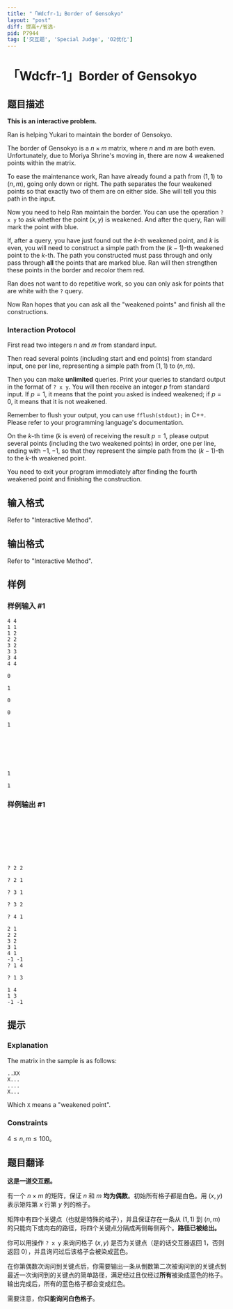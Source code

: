 ```yaml
---
title: "「Wdcfr-1」Border of Gensokyo"
layout: "post"
diff: 提高+/省选-
pid: P7944
tag: ['交互题', 'Special Judge', 'O2优化']
---
```

# 「Wdcfr-1」Border of Gensokyo
## 题目描述


**This is an interactive problem.**


Ran is helping Yukari to maintain the border of Gensokyo. 

The border of Gensokyo is a $n\times m$ matrix, where $n$ and $m$ are both even. Unfortunately, due to Moriya Shrine's moving in, there are now $4$ weakened points within the matrix.

To ease the maintenance work, Ran have already found a path from $(1,1)$ to $(n,m)$, going only down or right. The path separates the four weakened points so that exactly two of them are on either side. She will tell you this path in the input.

Now you need to help Ran maintain the border. You can use the operation `? x y` to ask whether the point $(x,y)$ is weakened. And after the query, Ran will mark the point with blue.

If, after a query, you have just found out the $k$-th weakened point, and $k$ is even, you will need to construct a simple path from the $(k-1)$-th weakened point to the $k$-th. The path you constructed must pass through and only pass through **all** the points that are marked blue.  Ran will then strengthen these points in the border and recolor them red.

Ran does not want to do repetitive work, so you can only ask for points that are white with the `?` query.

Now Ran hopes that you can ask all the "weakened points" and finish all the constructions.

### Interaction Protocol

First read two integers $n$ and $m$ from standard input.

Then read several points (including start and end points) from standard input, one per line, representing a simple path from $(1,1)$ to $(n,m)$.

Then you can make **unlimited** queries. Print your queries to standard output in the format of `? x y`. You will then receive an integer $p$ from standard input. If $p=1$, it means that the point you asked is indeed weakened; if $p=0$, it means that it is not weakened.

Remember to flush your output, you can use `fflush(stdout);` in C++. Please refer to your programming language's documentation.

On the $k$-th time ($k$ is even) of receiving the result $p=1$, please output several points (including the two weakened points) in order, one per line, ending with $-1,-1$, so that they represent the simple path from the $(k-1)$-th to the $k$-th weakened point.

You need to exit your program immediately after finding the fourth weakened point and finishing the construction.

## 输入格式

Refer to "Interactive Method".
## 输出格式

Refer to "Interactive Method".
## 样例

### 样例输入 #1
```
4 4
1 1
1 2
2 2
3 2
3 3
3 4
4 4

0

1

0

0

1







1

1

```
### 样例输出 #1
```








? 2 2

? 2 1

? 3 1

? 3 2

? 4 1

2 1
2 2
3 2
3 1
4 1
-1 -1
? 1 4

? 1 3

1 4
1 3
-1 -1

```
## 提示

### Explanation

The matrix in the sample is as follows:

```plain
..XX
X...
....
X...
```

Which `X` means a "weakened point".

### Constraints

$4\le n,m\le100$。
## 题目翻译

**这是一道交互题。**

有一个 $n\times m$ 的矩阵，保证 $n$ 和 $m$ **均为偶数**。初始所有格子都是白色。用 $(x,y)$ 表示矩阵第 $x$ 行第 $y$ 列的格子。

矩阵中有四个关键点（也就是特殊的格子），并且保证存在一条从 $(1,1)$ 到 $(n,m)$ 的只能向下或向右的路径，将四个关键点分隔成两侧每侧两个。**路径已被给出。**

你可以用操作 `? x y` 来询问格子 $(x,y)$ 是否为关键点（是的话交互器返回 $1$，否则返回 $0$），并且询问过后该格子会被染成蓝色。

在你第偶数次询问到关键点后，你需要输出一条从倒数第二次被询问到的关键点到最近一次询问到的关键点的简单路径，满足经过且仅经过**所有**被染成蓝色的格子。输出完成后，所有的蓝色格子都会变成红色。

需要注意，你**只能询问白色格子**。
